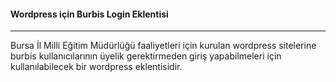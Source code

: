 <h4>Wordpress için Burbis Login Eklentisi</h4>

-----------

Bursa İl Milli Eğitim Müdürlüğü faaliyetleri için kurulan wordpress sitelerine burbis kullanıcılarının üyelik gerektirmeden giriş yapabilmeleri için kullanılabilecek bir wordpress eklentisidir.